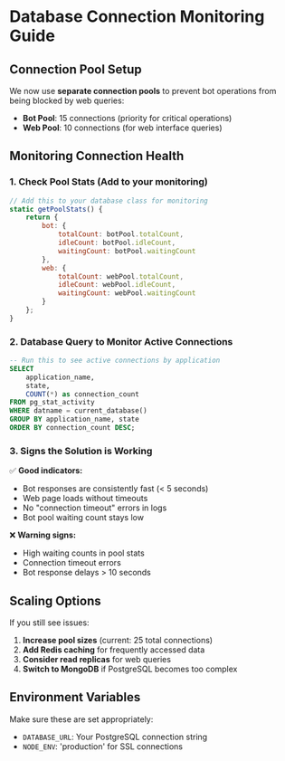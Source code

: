 # Database Connection Monitoring Guide

## Connection Pool Setup

We now use **separate connection pools** to prevent bot operations from being blocked by web queries:

- **Bot Pool**: 15 connections (priority for critical operations)
- **Web Pool**: 10 connections (for web interface queries)

## Monitoring Connection Health

### 1. Check Pool Stats (Add to your monitoring)

```javascript
// Add this to your database class for monitoring
static getPoolStats() {
    return {
        bot: {
            totalCount: botPool.totalCount,
            idleCount: botPool.idleCount,
            waitingCount: botPool.waitingCount
        },
        web: {
            totalCount: webPool.totalCount,
            idleCount: webPool.idleCount,
            waitingCount: webPool.waitingCount
        }
    };
}
```

### 2. Database Query to Monitor Active Connections

```sql
-- Run this to see active connections by application
SELECT 
    application_name,
    state,
    COUNT(*) as connection_count
FROM pg_stat_activity 
WHERE datname = current_database()
GROUP BY application_name, state
ORDER BY connection_count DESC;
```

### 3. Signs the Solution is Working

✅ **Good indicators:**
- Bot responses are consistently fast (< 5 seconds)
- Web page loads without timeouts
- No "connection timeout" errors in logs
- Bot pool waiting count stays low

❌ **Warning signs:**
- High waiting counts in pool stats
- Connection timeout errors
- Bot response delays > 10 seconds

## Scaling Options

If you still see issues:

1. **Increase pool sizes** (current: 25 total connections)
2. **Add Redis caching** for frequently accessed data
3. **Consider read replicas** for web queries
4. **Switch to MongoDB** if PostgreSQL becomes too complex

## Environment Variables

Make sure these are set appropriately:
- `DATABASE_URL`: Your PostgreSQL connection string
- `NODE_ENV`: 'production' for SSL connections
